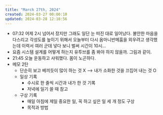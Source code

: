 ```yaml
---
title: "March 27th, 2024"
created: 2024-03-27 00:00:10
updated: 2024-03-28 12:18:56
---
```

  * 07:32 어제 2시 넘어서 잤지만 그래도 일단 눈 떠진 대로 일어났다. 불안한 마음을 다스리고 각성도를 높이기 위해서 오늘부터 다시 옴마니반메훔을 외우려고 생각했는데 이력서 여러 군데 넣다 보니 벌써 시간이 10시...
  * 요즘 시스템 설계를 어떻게 하는지 유투브를 좀 봐야 하지 않을까. 그림과 같이. 
  * 21:45 오늘 운동하고 샤워했다. 몸이 노곤하다.
  * 메모 2탄
    * 단순히 보고 베끼듯이 많이 하는 것 X --> 내가 소화한 것을 끄집어 내는 것 O
    * 일상 기록
      * 수시로 한 줄씩 시간과 내가 한 것 기록
      * 저녁에 일기 쓸 때 참고
    * 구상 기록
      * 매일 아침에 제일 중요한 일, 꼭 하고 싶은 일 세 개 정도 구상
      * 목적과 방법